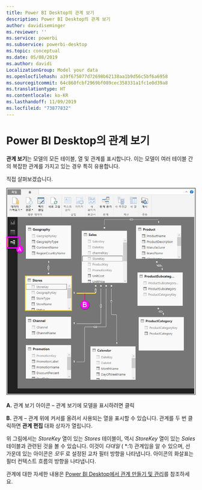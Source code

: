 ```yaml
---
title: Power BI Desktop의 관계 보기
description: Power BI Desktop의 관계 보기
author: davidiseminger
ms.reviewer: ''
ms.service: powerbi
ms.subservice: powerbi-desktop
ms.topic: conceptual
ms.date: 05/08/2019
ms.author: davidi
LocalizationGroup: Model your data
ms.openlocfilehash: a39f675077d72698b62138aa1b9d56c5bf6a6958
ms.sourcegitcommit: 64c860fcbf2969bf089cec358331a1fc1e0d39a8
ms.translationtype: HT
ms.contentlocale: ko-KR
ms.lasthandoff: 11/09/2019
ms.locfileid: "73877832"
---
```

# <a name="relationship-view-in-power-bi-desktop"></a>Power BI Desktop의 관계 보기
**관계 보기**는 모델의 모든 테이블, 열 및 관계를 표시합니다. 이는 모델이 여러 테이블 간의 복잡한 관계를 가지고 있는 경우 특히 유용합니다.

직접 살펴보겠습니다.

![](media/desktop-relationship-view/relationshipview_fullscreen.png)

**A.**  관계 보기 아이콘 – 관계 보기에 모델을 표시하려면 클릭

**B.** 관계 – 관계 위에 커서를 올려서 사용되는 열을 표시할 수 있습니다. 관계를 두 번 클릭하면 **관계 편집** 대화 상자가 열립니다. 

위 그림에서는 *StoreKey* 열이 있는 *Stores* 테이블이, 역시 *StoreKey* 열이 있는 *Sales* 테이블과 관련된 것을 볼 수 있습니다. 이것이 *다대일* ( \*:1) 관계임을 알 수 있으며, 선 가운데 있는 아이콘은 *모두* 로 설정된 교차 필터 방향을 나타냅니다. 아이콘의 화살표는 필터 컨텍스트 흐름의 방향을 나타냅니다.

관계에 대한 자세한 내용은 [Power BI Desktop에서 관계 만들기 및 관리](desktop-create-and-manage-relationships.md)를 참조하세요.

